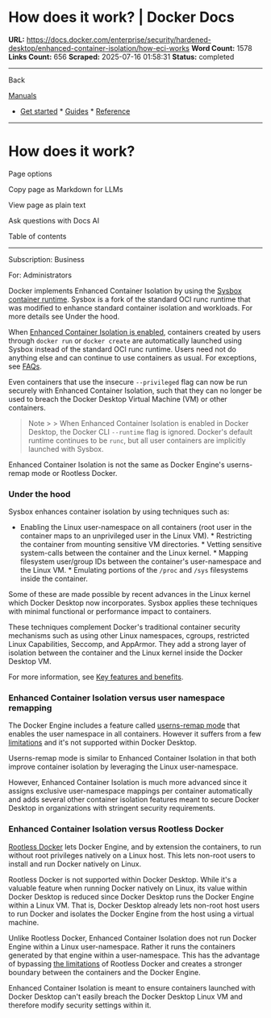 # How does it work? | Docker Docs

**URL:** https://docs.docker.com/enterprise/security/hardened-desktop/enhanced-container-isolation/how-eci-works
**Word Count:** 1578
**Links Count:** 656
**Scraped:** 2025-07-16 01:58:31
**Status:** completed

---

Back

[Manuals](https://docs.docker.com/manuals/)

  * [Get started](https://docs.docker.com/get-started/)   * [Guides](https://docs.docker.com/guides/)   * [Reference](https://docs.docker.com/reference/)

* * *

# How does it work?

Page options

Copy page as Markdown for LLMs

View page as plain text

Ask questions with Docs AI

Table of contents

* * *

Subscription: Business

For: Administrators

Docker implements Enhanced Container Isolation by using the [Sysbox container runtime](https://github.com/nestybox/sysbox). Sysbox is a fork of the standard OCI runc runtime that was modified to enhance standard container isolation and workloads. For more details see Under the hood.

When [Enhanced Container Isolation is enabled](https://docs.docker.com/enterprise/security/hardened-desktop/enhanced-container-isolation/#how-do-i-enable-enhanced-container-isolation), containers created by users through `docker run` or `docker create` are automatically launched using Sysbox instead of the standard OCI runc runtime. Users need not do anything else and can continue to use containers as usual. For exceptions, see [FAQs](https://docs.docker.com/enterprise/security/hardened-desktop/enhanced-container-isolation/faq/).

Even containers that use the insecure `--privileged` flag can now be run securely with Enhanced Container Isolation, such that they can no longer be used to breach the Docker Desktop Virtual Machine \(VM\) or other containers.

> Note >  > When Enhanced Container Isolation is enabled in Docker Desktop, the Docker CLI `--runtime` flag is ignored. Docker's default runtime continues to be `runc`, but all user containers are implicitly launched with Sysbox.

Enhanced Container Isolation is not the same as Docker Engine's userns-remap mode or Rootless Docker.

### Under the hood

Sysbox enhances container isolation by using techniques such as:

  * Enabling the Linux user-namespace on all containers \(root user in the container maps to an unprivileged user in the Linux VM\).   * Restricting the container from mounting sensitive VM directories.   * Vetting sensitive system-calls between the container and the Linux kernel.   * Mapping filesystem user/group IDs between the container's user-namespace and the Linux VM.   * Emulating portions of the `/proc` and `/sys` filesystems inside the container.

Some of these are made possible by recent advances in the Linux kernel which Docker Desktop now incorporates. Sysbox applies these techniques with minimal functional or performance impact to containers.

These techniques complement Docker's traditional container security mechanisms such as using other Linux namespaces, cgroups, restricted Linux Capabilities, Seccomp, and AppArmor. They add a strong layer of isolation between the container and the Linux kernel inside the Docker Desktop VM.

For more information, see [Key features and benefits](https://docs.docker.com/enterprise/security/hardened-desktop/enhanced-container-isolation/features-benefits/).

### Enhanced Container Isolation versus user namespace remapping

The Docker Engine includes a feature called [userns-remap mode](https://docs.docker.com/engine/security/userns-remap/) that enables the user namespace in all containers. However it suffers from a few [limitations](https://docs.docker.com/engine/security/userns-remap/) and it's not supported within Docker Desktop.

Userns-remap mode is similar to Enhanced Container Isolation in that both improve container isolation by leveraging the Linux user-namespace.

However, Enhanced Container Isolation is much more advanced since it assigns exclusive user-namespace mappings per container automatically and adds several other container isolation features meant to secure Docker Desktop in organizations with stringent security requirements.

### Enhanced Container Isolation versus Rootless Docker

[Rootless Docker](https://docs.docker.com/engine/security/rootless/) lets Docker Engine, and by extension the containers, to run without root privileges natively on a Linux host. This lets non-root users to install and run Docker natively on Linux.

Rootless Docker is not supported within Docker Desktop. While it's a valuable feature when running Docker natively on Linux, its value within Docker Desktop is reduced since Docker Desktop runs the Docker Engine within a Linux VM. That is, Docker Desktop already lets non-root host users to run Docker and isolates the Docker Engine from the host using a virtual machine.

Unlike Rootless Docker, Enhanced Container Isolation does not run Docker Engine within a Linux user-namespace. Rather it runs the containers generated by that engine within a user-namespace. This has the advantage of bypassing [the limitations](https://docs.docker.com/engine/security/rootless/#known-limitations) of Rootless Docker and creates a stronger boundary between the containers and the Docker Engine.

Enhanced Container Isolation is meant to ensure containers launched with Docker Desktop can't easily breach the Docker Desktop Linux VM and therefore modify security settings within it.